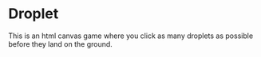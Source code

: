# Droplet
This is an html canvas game where you click as many droplets as possible before they land on the ground.
